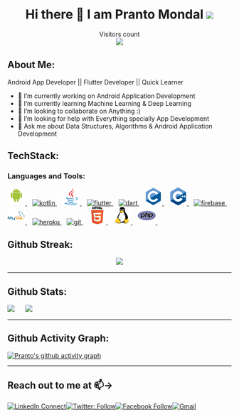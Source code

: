 <h1 align="center">Hi there 👋 I am  Pranto Mondal  <img src="https://emoji.slack-edge.com/T0172CCPGUW/party-blob/d7253707fa13e9ee.gif" width="30"/></h1>
<p align="center"> 
  Visitors count<br>
  <img src="https://profile-counter.glitch.me/PrantoMondal/count.svg" />
</p>


## **About Me:**
Android App Developer || Flutter Developer || Quick Learner

- 🔭 I’m currently working on Android Application Development
- 🌱 I’m currently learning Machine Learning & Deep Learning 
- 👯 I’m looking to collaborate on Anything :)
- 🤔 I’m looking for help with Everything specially App Development 
- 💬 Ask me about Data Structures, Algorithms & Android Application Development 
<!-- - ⚡ Fun fact: I tried Full stack Web Development but I didn't like it, maybe someday I will try again  -->


## **TechStack:**
<h3 align="left">Languages and Tools:</h3>
<p align="left"> 
<a href="https://developer.android.com" target="_blank"><img src="https://raw.githubusercontent.com/devicons/devicon/master/icons/android/android-original-wordmark.svg" alt="android" width="40" height="40"/> </a>&nbsp;&nbsp; 
<a href="https://kotlinlang.org" target="_blank"> <img src="https://www.vectorlogo.zone/logos/kotlinlang/kotlinlang-icon.svg" alt="kotlin" width="40" height="40"/> </a>&nbsp;&nbsp;
<a href="https://www.java.com" target="_blank"> <img src="https://raw.githubusercontent.com/devicons/devicon/master/icons/java/java-original.svg" alt="java" width="40" height="40"/> </a>&nbsp;&nbsp;
<a href="https://flutter.dev" target="_blank"> <img src="https://www.vectorlogo.zone/logos/flutterio/flutterio-icon.svg" alt="flutter" width="40" height="40"/> </a>&nbsp;&nbsp;
<a href="https://dart.dev" target="_blank"> <img src="https://www.vectorlogo.zone/logos/dartlang/dartlang-icon.svg" alt="dart" width="40" height="40"/> </a>&nbsp;&nbsp;
<!-- <a href="https://developer.mozilla.org/en-US/docs/Web/JavaScript" target="_blank"> <img src="https://raw.githubusercontent.com/devicons/devicon/master/icons/javascript/javascript-original.svg" alt="javascript" width="40" height="40"/> </a>&nbsp;&nbsp;  -->
<a href="https://www.cprogramming.com/" target="_blank"> <img src="https://raw.githubusercontent.com/devicons/devicon/master/icons/c/c-original.svg" alt="c" width="40" height="40"/> </a>&nbsp;&nbsp; 
<a href="https://www.w3schools.com/cpp/" target="_blank"> <img src="https://raw.githubusercontent.com/devicons/devicon/master/icons/cplusplus/cplusplus-original.svg" alt="cplusplus" width="40" height="40"/> </a>&nbsp;&nbsp; 
<a href="https://firebase.google.com/" target="_blank"> <img src="https://www.vectorlogo.zone/logos/firebase/firebase-icon.svg" alt="firebase" width="40" height="40"/> </a>&nbsp;&nbsp; 
<!-- <a href="https://www.mongodb.com/" target="_blank"> <img src="https://raw.githubusercontent.com/devicons/devicon/master/icons/mongodb/mongodb-original-wordmark.svg" alt="mongodb" width="40" height="40"/> </a>&nbsp;&nbsp; -->
<a href="https://www.mysql.com/" target="_blank"> <img src="https://raw.githubusercontent.com/devicons/devicon/master/icons/mysql/mysql-original-wordmark.svg" alt="mysql" width="40" height="40"/> </a>&nbsp;&nbsp;
<a href="https://heroku.com" target="_blank"> <img src="https://www.vectorlogo.zone/logos/heroku/heroku-icon.svg" alt="heroku" width="40" height="40"/> </a>&nbsp;&nbsp; 
<a href="https://git-scm.com/" target="_blank"> <img src="https://www.vectorlogo.zone/logos/git-scm/git-scm-icon.svg" alt="git" width="40" height="40"/> </a>&nbsp;&nbsp; 
<a href="https://www.w3.org/html/" target="_blank"> <img src="https://raw.githubusercontent.com/devicons/devicon/master/icons/html5/html5-original-wordmark.svg" alt="html5" width="40" height="40"/> </a>&nbsp;&nbsp; 
<a href="https://www.linux.org/" target="_blank"> <img src="https://raw.githubusercontent.com/devicons/devicon/master/icons/linux/linux-original.svg" alt="linux" width="40" height="40"/> </a>&nbsp;&nbsp; 
<a href="https://www.php.net" target="_blank"> <img src="https://raw.githubusercontent.com/devicons/devicon/master/icons/php/php-original.svg" alt="php" width="40" height="40"/> </a>&nbsp;&nbsp;



## **Github Streak:**
<p align = "center">
  <img src = "https://github-readme-streak-stats.herokuapp.com/?user=PrantoMondal&line_height=50&theme=dark">
</p>

---

## **Github Stats:**

<p align="center">
  
  <img src="https://github-readme-stats.vercel.app/api?username=PrantoMondal&hide=stars&show_icons=true&line_height=48&theme=dark">&nbsp;&nbsp;&nbsp;&nbsp;&nbsp;
  <img src="https://github-readme-stats.vercel.app/api/top-langs/?username=PrantoMondal&count_private=true&line_height=40&theme=dark">

</p>

---

## **Github Activity Graph:**
[![Pranto's github activity graph](https://activity-graph.herokuapp.com/graph?username=PrantoMondal&theme=xcode)](https://github.com/PrantoMondal/github-readme-activity-graph)

---
## **Reach out to me at 📫→**
 
 [![LinkedIn Connect](https://img.shields.io/badge/LinkedIn-0077B5?style=for-the-badge&logo=linkedin&logoColor=white)](https://linkedin.com/in/pranto-mondal-1a1307156)[![Twitter: Follow](https://img.shields.io/badge/Twitter-1DA1F2?style=for-the-badge&logo=twitter&logoColor=white)](https://twitter.com/prantomondal007)[![Facebook Follow](https://img.shields.io/badge/Facebook-1877F2?style=for-the-badge&logo=facebook&logoColor=white)](https://www.facebook.com/pranto.mondal.9615566)[![Gmail](https://img.shields.io/badge/Gmail-D14836?style=for-the-badge&logo=gmail&logoColor=white)](mailto:prantomondal517@gmail.com?subject=From%20GitHub&body=Hi,%20there.%20Found%20you%20from%20GitHub.)

 
 
